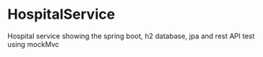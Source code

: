# HospitalService
Hospital service showing the spring boot, h2 database, jpa and rest API test using mockMvc 
